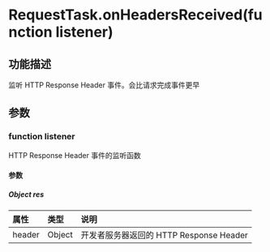 # RequestTask.onHeadersReceived(function listener)

## 功能描述

监听 HTTP Response Header 事件。会比请求完成事件更早

## 参数

### function listener

HTTP Response Header 事件的监听函数

#### 参数

##### Object res

| 属性   | 类型   | 说明                                    |
| :----- | :----- | :-------------------------------------- |
| header | Object | 开发者服务器返回的 HTTP Response Header |